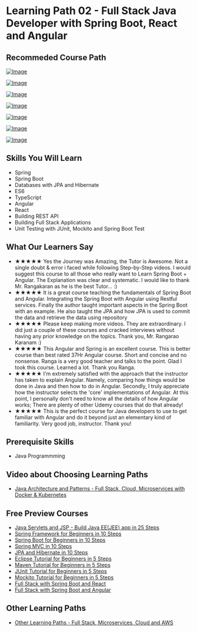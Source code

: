 # Learning Path 02 - Full Stack Java Developer with Spring Boot, React and Angular

## Recommeded Course Path

[![Image](https://www.springboottutorial.com/images/Course-Spring-Framework-Master-Class---Beginner-to-Expert.png "Spring Master Class - Beginner to Expert")](https://rebrand.ly/MISC-SPRING)

[![Image](https://www.springboottutorial.com/images/Course-Learn-Spring-Boot-in-100-Steps---Beginner-to-Expert.png "Learn Spring Boot in 100 Steps - Beginner to Expert")](https://rebrand.ly/MISC-SPRING-BOOT)

[![Image](https://www.springboottutorial.com/images/Course-Master-Java-Web-Services-and-REST-API-with-Spring-Boot.png "Master Java Web Services and REST API with Spring Boot")](https://rebrand.ly/MISC-SPRING-WEB-SERVICES)

[![Image](https://www.springboottutorial.com/images/Course-Go-Full-Stack-With-Spring-Boot-and-React.png "Go Full Stack with Spring Boot and React")](https://rebrand.ly/MISC-REACT)

[![Image](https://www.springboottutorial.com/images/Course-Go-Full-Stack-With-SpringBoot-And-Angular.png "Go Full Stack with Spring Boot and Angular")](https://rebrand.ly/MISC-ANGULAR)

[![Image](https://www.springboottutorial.com/images/Course-Master-Hibernate-and-JPA-with-Spring-Boot-in-100-Steps.png "Master Hibernate and JPA with Spring Boot in 100 Steps")](https://rebrand.ly/MISC-JPA)

[![Image](https://www.springboottutorial.com/images/Course-Master-Java-Unit-Testing-with-Spring-Boot-Mockito.png "Master Java Unit Testing with Spring Boot & Mockito")](https://rebrand.ly/MISC-SBT-UT)

## Skills You Will Learn

- Spring 
- Spring Boot
- Databases with JPA and Hibernate
- ES6
- TypeScript
- Angular
- React
- Building REST API
- Building Full Stack Applications
- Unit Testing with JUnit, Mockito and Spring Boot Test

## What Our Learners Say

- ★★★★★ Yes the Journey was Amazing, the Tutor is Awesome. Not a single doubt & error i faced while following Step-by-Step videos. I would suggest this course to all those who really want to Learn Spring Boot + Angular. The Explanation was clear and systematic. I would like to thank Mr. Rangakaran as he is the best Tutor... :)
- ★★★★★ It is a great course teaching the fundamentals of Spring Boot and Angular. Integrating the Spring Boot with Angular using Restful services. Finally the author taught important aspects in the Spring Boot with an example. He also taught the JPA and how JPA is used to commit the data and retrieve the data using repository
- ★★★★★ Please keep making more videos. They are extraordinary. I did just a couple of these courses and cracked interviews without having any prior knowledge on the topics. Thank you, Mr. Rangarao Karanam :)
- ★★★★★ This Angular and Spring is an excellent course. This is better course than best rated 37Hr Angular course. Short and concise and no nonsense.  Ranga is a very good teacher and talks to the point. Glad I took this course. Learned a lot. Thank you Ranga.
- ★★★★★ I'm extremely satisfied with the approach that the instructor has taken to explain Angular.  Namely, comparing how things would be done in Java and then how to do in Angular.  Secondly, I truly appreciate how the instructor selects the 'core' implementations of Angular.  At this point, I personally don't need to know all the details of how Angular works; There are plenty of other Udemy courses that do that already!
- ★★★★★ This is the perfect course for Java developers to use to get familiar with Angular and do it beyond just an elementary kind of familiarity.  Very good job, instructor.  Thank you!

## Prerequisite Skills

- Java Programmming

## Video about Choosing Learning Paths

- [Java Architecture and Patterns - Full Stack, Cloud, Microservices with Docker & Kubernetes](https://rebrand.ly/in28minutes-LP-Overview-Video)

## Free Preview Courses

- [Java Servlets and JSP - Build Java EE(JEE) app in 25 Steps](https://courses.in28minutes.com/p/java-servlets-and-jsp-build-java-ee-jee-app-in-25-steps)
- [Spring Framework for Beginners in 10 Steps](https://courses.in28minutes.com/p/spring-framework-for-beginners)
- [Spring Boot for Beginners in 10 Steps](https://courses.in28minutes.com/p/spring-boot-for-beginners-in-10-steps)
- [Spring MVC in 10 Steps](https://www.youtube.com/watch?v=BjNhGaZDr0Y)
- [JPA and Hibernate in 10 Steps](https://courses.in28minutes.com/p/jpa-and-hibernate-tutorial-for-beginners-with-spring-boot)
- [Eclipse Tutorial for Beginners in 5 Steps](https://courses.in28minutes.com/p/eclipse-tutorial-for-beginners)
- [Maven Tutorial for Beginners in 5 Steps](https://courses.in28minutes.com/p/maven-tutorial-for-beginners-in-5-steps)
- [JUnit Tutorial for Beginners in 5 Steps](https://courses.in28minutes.com/p/junit-tutorial-for-beginners)
- [Mockito Tutorial for Beginners in 5 Steps](https://courses.in28minutes.com/p/mockito-for-beginner-in-5-steps)
- [Full Stack with Spring Boot and React](https://www.youtube.com/watch?v=SWXuXhZkNQc)
- [Full Stack with Spring Boot and Angular](https://www.youtube.com/watch?v=8ueiZf988qY)


## Other Learning Paths

- [Other Learning Paths - Full Stack, Microservices, Cloud and AWS](.)
